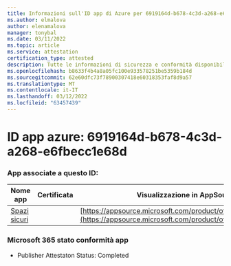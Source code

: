 ```yaml
---
title: Informazioni sull'ID app di Azure per 6919164d-b678-4c3d-a268-e6fbecc1e68d
ms.author: elmalova
author: elenamalova
manager: tonybal
ms.date: 03/11/2022
ms.topic: article
ms.service: attestation
certification_type: attested
description: Tutte le informazioni di sicurezza e conformità disponibili per 6919164d-b678-4c3d-a268-e6fbecc1e68d.
ms.openlocfilehash: b8633f4b4a8a05fc100e933578251be5359b184d
ms.sourcegitcommit: 62e60dfc73f78900307418e60318353faf8d9a57
ms.translationtype: MT
ms.contentlocale: it-IT
ms.lasthandoff: 03/12/2022
ms.locfileid: "63457439"
---
```

# <a name="azure-app-id-6919164d-b678-4c3d-a268-e6fbecc1e68d"></a>ID app azure: 6919164d-b678-4c3d-a268-e6fbecc1e68d


### <a name="apps-associated-with-this-id"></a>App associate a questo ID:
| **Nome app** | **Certificata** | **Visualizzazione in AppSource** |
|--------------|---------------|-----------------------|
| [Spazi sicuri](../forward/WA200002691) |  | [https://appsource.microsoft.com/product/office/WA200002691](https://appsource.microsoft.com/product/office/WA200002691) |

### <a name="microsoft-365-app-compliance-status"></a>Microsoft 365 stato conformità app
- Publisher Attestaton Status: Completed
